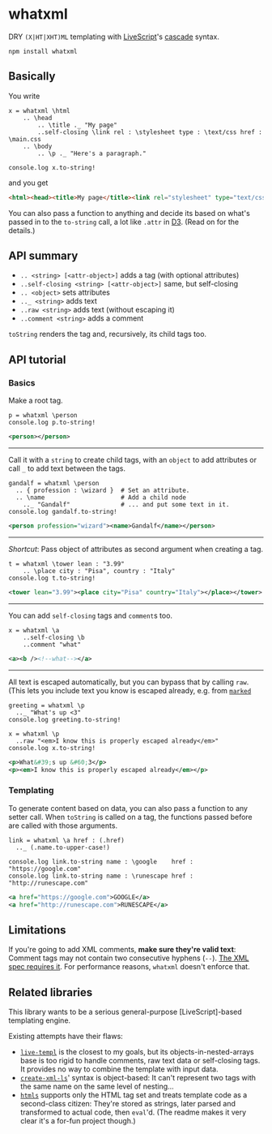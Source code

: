 # whatxml

DRY `(X|HT|XHT)ML` templating with [LiveScript][1]'s [cascade][2] syntax.

    npm install whatxml

## Basically

You write

```ls
x = whatxml \html
    .. \head
        .. \title ._ "My page"
        ..self-closing \link rel : \stylesheet type : \text/css href : \main.css
    .. \body
        .. \p ._ "Here's a paragraph."

console.log x.to-string!
```

and you get

```html
<html><head><title>My page</title><link rel="stylesheet" type="text/css" href="main.css" /></head><body><p>Here&#x27;s a paragraph.</p></body></html>
```

You can also pass a function to anything and decide its based on what's passed
in to the `to-string` call, a lot like `.attr` in [D3][3]. (Read on for the
details.)

## API summary

 - `.. <string> [<attr-object>]` adds a tag (with optional attributes)
 - `..self-closing <string> [<attr-object>]` same, but self-closing
 - `.. <object>` sets attributes
 - `.._ <string>` adds text
 - `..raw <string>` adds text (without escaping it)
 - `..comment <string>` adds a comment

`toString` renders the tag and, recursively, its child tags too.

## API tutorial

### Basics

Make a root tag.

```ls
p = whatxml \person
console.log p.to-string!
```
```xml
<person></person>
```

- - -

Call it with a `string` to create child tags, with an `object` to add
attributes or call `_` to add text between the tags.

```ls
gandalf = whatxml \person
  .. { profession : \wizard }  # Set an attribute.
  .. \name                     # Add a child node
    .._ "Gandalf"              # ... and put some text in it.
console.log gandalf.to-string!
```
```xml
<person profession="wizard"><name>Gandalf</name></person>
```

- - -

*Shortcut*: Pass object of attributes as second argument when creating a tag.

```ls
t = whatxml \tower lean : "3.99"
    .. \place city : "Pisa", country : "Italy"
console.log t.to-string!
```
```xml
<tower lean="3.99"><place city="Pisa" country="Italy"></place></tower>
```

- - -

You can add `self-closing` tags and `comment`s too.

```ls
x = whatxml \a
    ..self-closing \b
    ..comment "what"
```
```xml
<a><b /><!--what--></a>
```

- - -

All text is escaped automatically, but you can bypass that by calling `raw`.
(This lets you include text you know is escaped already, e.g. from
[`marked`][4]

```ls
greeting = whatxml \p
  .._ "What's up <3"
console.log greeting.to-string!

x = whatxml \p
  ..raw "<em>I know this is properly escaped already</em>"
console.log x.to-string!
```

```xml
<p>What&#39;s up &#60;3</p>
<p><em>I know this is properly escaped already</em></p>
```

### Templating

To generate content based on data, you can also pass a function to any setter
call. When `toString` is called on a tag, the functions passed before are
called with those arguments.

```ls
link = whatxml \a href : (.href)
  .._ (.name.to-upper-case!)

console.log link.to-string name : \google    href : "https://google.com"
console.log link.to-string name : \runescape href : "http://runescape.com"
```

```xml
<a href="https://google.com">GOOGLE</a>
<a href="http://runescape.com">RUNESCAPE</a>
```

## Limitations

If you're going to add XML comments, **make sure they're valid text**: Comment
tags may not contain two consecutive hyphens (`--`). [The XML spec requires
it][5]. For performance reasons, `whatxml` doesn't enforce that.

## Related libraries

This library wants to be a serious general-purpose [LiveScript]-based
templating engine.

Existing attempts have their flaws:

 - [`live-templ`][6] is the closest to my goals, but its
   objects-in-nested-arrays base is too rigid to handle comments, raw text data
   or self-closing tags. It provides no way to combine the template with input
   data.
 - [`create-xml-ls`][7]' syntax is object-based: It can't represent two tags
   with the same name on the same level of nesting…
 - [`htmls`][8] supports only the HTML tag set and treats template code as a
   second-class citizen: They're stored as strings, later parsed and
   transformed to actual code, then `eval`'d. (The readme makes it very clear
   it's a for-fun project though.)


[1]: http://livescript.net/
[2]: http://livescript.net/#property-access-cascades
[3]: http://d3js.org/
[4]: https://github.com/chjj/marked
[5]: http://www.w3.org/TR/2006/REC-xml11-20060816/#sec-comments
[6]: https://www.npmjs.org/package/live-tmpl
[7]: https://www.npmjs.org/package/create-xml-ls
[8]: https://www.npmjs.org/package/htmls

